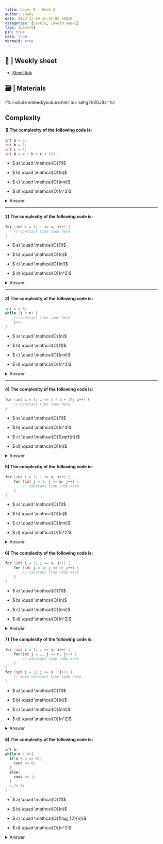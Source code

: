 ```yaml
---
title: Level 0 - Week 2
author: shwky
date: 2022-12-09 15:57:00 +0020
categories: [Level0, Level0 week2]
tags: [Level0]
pin: true
math: true
mermaid: true
---
```


## 📄 | Weekly sheet

- [Sheet link](https://codeforces.com/group/Un7Zeu9ztK/contest/422461)

## 🗃️ | Materials

{% include embed/youtube.html id='sehg7h3OJBs' %}

## Complexity

#### 1) The complexity of the following code is: 

```cpp
int a = 5;
int b = 7;
int c = 4;
int d = a + b + c + 153;
```

- $ a) \quad \mathcal{O}(1)$



- $ b) \quad \mathcal{O}(n)$

- $ c) \quad \mathcal{O}(nm)$ 

- $ d) \quad \mathcal{O}(n^2)$

<details>
  <summary>Answer</summary>
  <div >
     $ a)\: \mathcal{O}(1)$,        because it executes a constant number of operations.
  </div>
</details>

--------

#### 2) The complexity of the following code is: 

```cpp
for (int i = 1; i <= n; i++) {
	// constant time code here
}
```

- $ a) \quad \mathcal{O}(1)$



- $ b) \quad \mathcal{O}(n)$

- $ c) \quad \mathcal{O}(n!)$ 

- $ d) \quad \mathcal{O}(n^2)$

<details>
  <summary>Answer</summary>
  <div >
     $ b)\: \mathcal{O}(n)$,        Because the time complexity of loops is the number of iterations that the loop runs
  </div>
</details>

----

#### 3) The complexity of the following code is: 

```cpp
int i = 0;
while (i < n) {
	// constant time code here
	i++;
}
```

- $ a) \quad \mathcal{O}(n)$



- $ b) \quad \mathcal{O}(1)$

- $ c) \quad \mathcal{O}(nm)$ 

- $ d) \quad \mathcal{O}(n^2)$

<details>
  <summary>Answer</summary>
  <div >
     $ a)\: \mathcal{O}(n)$,        Because the time complexity of loops is the number of iterations that the loop runs
  </div>
</details>

----

#### 4) The complexity of the following code is: 

```cpp
for (int i = 1; i <= 5 * n + 17; i++) {
	// constant time code here
}
```

- $ a) \quad \mathcal{O}(1)$

- $ b) \quad \mathcal{O}(n^3)$

- $ c) \quad \mathcal{O}(\sqrt{n})$ 

- $ d) \quad \mathcal{O}(n)$

<details>
  <summary>Answer</summary>
  <div >
     $ d)\: \mathcal{O}(n)$,  Because we ignore constant factors and lower order terms
  </div>
</details>


#### 5) The complexity of the following code is: 

```cpp
for (int i = 1; i <= n; i++) {
	for (int j = 1; j <= m; j++) {
		// constant time code here
	}
}
```

- $ a) \quad \mathcal{O}(1)$



- $ b) \quad \mathcal{O}(n)$

- $ c) \quad \mathcal{O}(nm)$ 

- $ d) \quad \mathcal{O}(n^2)$

<details>
  <summary>Answer</summary>
  <div >
     $ c)\: \mathcal{O}(nm)$ 
, because the
outer loop runs 
$\mathcal{O}(n)$
 iterations and the inner loop 
$\mathcal{O}(m)$
.
  </div>
</details>


#### 6) The complexity of the following code is: 

```cpp
for (int i = 1; i <= n; i++) {
	for (int j = i; j <= n; j++) {
		// constant time code here
	}
}
```

- $ a) \quad \mathcal{O}(1)$

- $ b) \quad \mathcal{O}(n)$

- $ c) \quad \mathcal{O}(nm)$ 

- $ d) \quad \mathcal{O}(n^2)$

<details>
  <summary>Answer</summary>
  <div >
     $ a)\: \mathcal{O}(n^2)$,because the
outer loop runs 
$\mathcal{O}(n)$
 iterations and the inner loop 
$\mathcal{O}(n)$
  </div>
</details>



#### 7) The complexity of the following code is: 

```cpp
for (int i = 1; i <= n; i++) {
	for(int j = 1; j <= n; j++) {
		// constant time code here
	}
}
for (int i = 1; i <= n ; i++) {
	// more constant time code here
}
```

- $ a) \quad \mathcal{O}(1)$



- $ b) \quad \mathcal{O}(n)$

- $ c) \quad \mathcal{O}(nm)$ 

- $ d) \quad \mathcal{O}(n^2)$

<details>
  <summary>Answer</summary>
  <div >
     $ d)\: \mathcal{O}(n^2)$,        becauseIf an algorithm contains multiple blocks, then its time complexity is the worst time complexity out of any block
  </div>
</details>

#### 8) The complexity of the following code is: 

```cpp
int n;
while(n > 0){
  if(n % 2 == 0){
    cout << 0;
  }
  else{
    cout << 1;
  }
  n /= 2;
}
```

- $ a) \quad \mathcal{O}(1)$



- $ b) \quad \mathcal{O}(n)$

- $ c) \quad \mathcal{O}(\log_{2}{n})$ 

- $ d) \quad \mathcal{O}(n^2)$

<details>
  <summary>Answer</summary>
  <div >
     $ c)\: \mathcal{O}(\log_{2}{n})$, Because in each iteration in the loop we divide n by 2
  </div>
</details>
